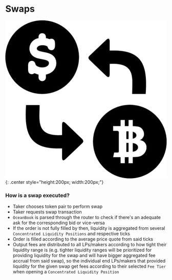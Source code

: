 # Swaps

![Screenshot](swap-icon.png){: .center style="height:200px; width:200px;"}

### How is a swap executed?

- Taker chooses token pair to perform swap
- Taker requests swap transaction
- `OceanBook` is parsed through the router to check if there's an adequate ask for the corresponding bid or vice-versa
- If the order is not fully filled by then, liquidity is aggregated from several `Concentrated Liquidity Positions` and respective ticks
- Order is filled according to the average price quote from said ticks
- Output fees are distributed to all LPs/makers according to how tight their liquidity range is (e.g. tighter liquidity ranges will be prioritized for providing liquidity for the swap and will have bigger aggregated fee accrual from said swap), so the individual end LPs/makers that provided liquidity for the given swap get fees according to their selected `Fee Tier` when opening a `Concentrated Liquidity Position`

<br/>
<br/>
<br/>
